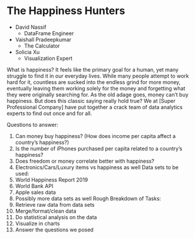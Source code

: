 # The Happiness Hunters
* David Nassif
	+ DataFrame Engineer
* Vaishall Pradeepkumar
	+ The Calculator
* Solicia Xu
	+ Visualization Expert

What is happiness? It feels like the primary goal for a human, yet many struggle to find it in our everyday lives. While many people attempt to work hard for it, countless are sucked into the endless grind for more money, eventually leaving them working solely for the money and forgetting what they were originally searching for. As the old adage goes, money can’t buy happiness. But does this classic saying really hold true? We at [Super Professional Company] have put together a crack team of data analytics experts to find out once and for all.

Questions to answer:
1.	Can money buy happiness? (How does income per capita affect a country’s happiness?)
2.	Is the number of iPhones purchased per capita related to a country’s happiness?
3.	Does freedom or money correlate better with happiness?
4.	Electronics/Cars/Luxury items vs happiness as well
Data sets to be used:
1.	World Happiness Report 2019
2.	World Bank API
3.	Apple sales data
4.	Possibly more data sets as well
Rough Breakdown of Tasks:
1.	Retrieve raw data from data sets
2.	Merge/format/clean data
3.	Do statistical analysis on the data
4.	Visualize in charts
5.	Answer the questions we posed
